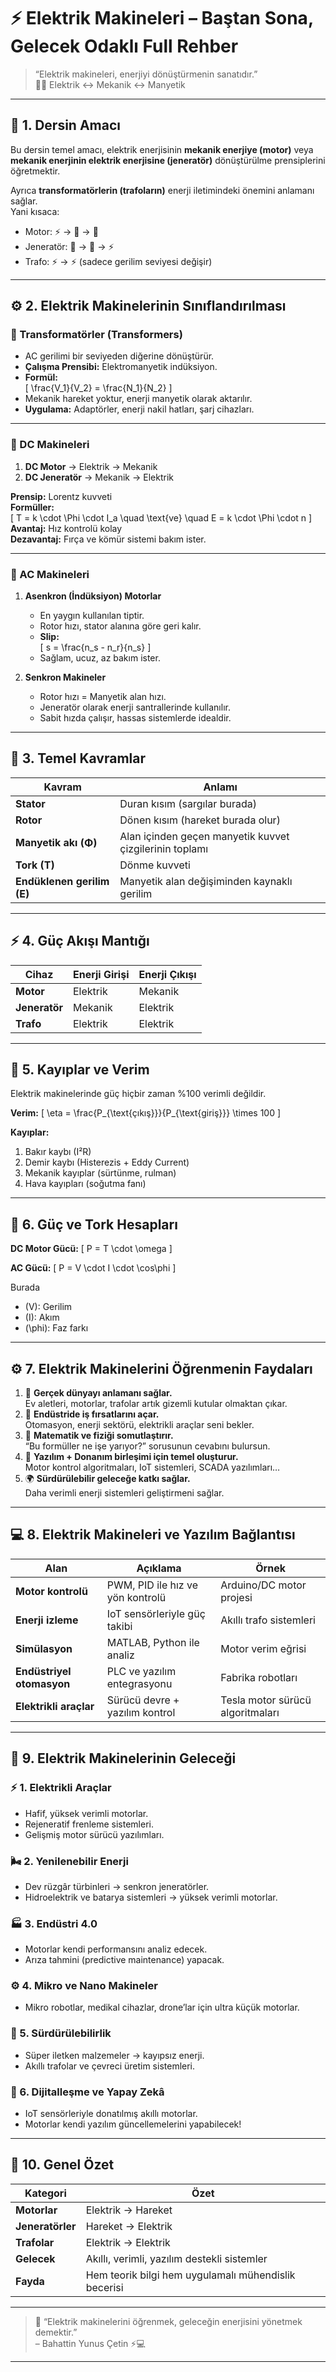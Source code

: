 # ⚡ Elektrik Makineleri – Baştan Sona, Gelecek Odaklı Full Rehber

> “Elektrik makineleri, enerjiyi dönüştürmenin sanatıdır.”  
> 🔋💨 Elektrik ↔ Mekanik ↔ Manyetik

---

## 🎯 1. Dersin Amacı
Bu dersin temel amacı, elektrik enerjisinin **mekanik enerjiye (motor)** veya **mekanik enerjinin elektrik enerjisine (jeneratör)** dönüştürülme prensiplerini öğretmektir.

Ayrıca **transformatörlerin (trafoların)** enerji iletimindeki önemini anlamanı sağlar.  
Yani kısaca:
- Motor: ⚡ → 🔁 → 💨  
- Jeneratör: 💨 → 🔁 → ⚡  
- Trafo: ⚡ → ⚡ (sadece gerilim seviyesi değişir)

---

## ⚙️ 2. Elektrik Makinelerinin Sınıflandırılması

### 🔹 Transformatörler (Transformers)
- AC gerilimi bir seviyeden diğerine dönüştürür.  
- **Çalışma Prensibi:** Elektromanyetik indüksiyon.  
- **Formül:**  
  \[
  \frac{V_1}{V_2} = \frac{N_1}{N_2}
  \]  
- Mekanik hareket yoktur, enerji manyetik olarak aktarılır.  
- **Uygulama:** Adaptörler, enerji nakil hatları, şarj cihazları.

---

### 🔹 DC Makineleri
1. **DC Motor** → Elektrik → Mekanik  
2. **DC Jeneratör** → Mekanik → Elektrik  

**Prensip:** Lorentz kuvveti  
**Formüller:**  
\[
T = k \cdot \Phi \cdot I_a \quad \text{ve} \quad E = k \cdot \Phi \cdot n
\]  
**Avantaj:** Hız kontrolü kolay  
**Dezavantaj:** Fırça ve kömür sistemi bakım ister.

---

### 🔹 AC Makineleri
1. **Asenkron (İndüksiyon) Motorlar**  
   - En yaygın kullanılan tiptir.  
   - Rotor hızı, stator alanına göre geri kalır.  
   - **Slip:**  
     \[
     s = \frac{n_s - n_r}{n_s}
     \]  
   - Sağlam, ucuz, az bakım ister.

2. **Senkron Makineler**  
   - Rotor hızı = Manyetik alan hızı.  
   - Jeneratör olarak enerji santrallerinde kullanılır.  
   - Sabit hızda çalışır, hassas sistemlerde idealdir.

---

## 🧠 3. Temel Kavramlar

| Kavram | Anlamı |
|--------|--------|
| **Stator** | Duran kısım (sargılar burada) |
| **Rotor** | Dönen kısım (hareket burada olur) |
| **Manyetik akı (Φ)** | Alan içinden geçen manyetik kuvvet çizgilerinin toplamı |
| **Tork (T)** | Dönme kuvveti |
| **Endüklenen gerilim (E)** | Manyetik alan değişiminden kaynaklı gerilim |

---

## ⚡ 4. Güç Akışı Mantığı

| Cihaz | Enerji Girişi | Enerji Çıkışı |
|-------|----------------|----------------|
| **Motor** | Elektrik | Mekanik |
| **Jeneratör** | Mekanik | Elektrik |
| **Trafo** | Elektrik | Elektrik |

---

## 🔩 5. Kayıplar ve Verim
Elektrik makinelerinde güç hiçbir zaman %100 verimli değildir.

**Verim:**
\[
\eta = \frac{P_{\text{çıkış}}}{P_{\text{giriş}}} \times 100
\]

**Kayıplar:**
1. Bakır kaybı (I²R)  
2. Demir kaybı (Histerezis + Eddy Current)  
3. Mekanik kayıplar (sürtünme, rulman)  
4. Hava kayıpları (soğutma fanı)

---

## 🧮 6. Güç ve Tork Hesapları

**DC Motor Gücü:**
\[
P = T \cdot \omega
\]

**AC Gücü:**
\[
P = V \cdot I \cdot \cos\phi
\]

Burada  
- \(V\): Gerilim  
- \(I\): Akım  
- \(\phi\): Faz farkı  

---

## ⚙️ 7. Elektrik Makinelerini Öğrenmenin Faydaları

1. 🔧 **Gerçek dünyayı anlamanı sağlar.**  
   Ev aletleri, motorlar, trafolar artık gizemli kutular olmaktan çıkar.  
2. 💼 **Endüstride iş fırsatlarını açar.**  
   Otomasyon, enerji sektörü, elektrikli araçlar seni bekler.  
3. 🧠 **Matematik ve fiziği somutlaştırır.**  
   “Bu formüller ne işe yarıyor?” sorusunun cevabını bulursun.  
4. 🚀 **Yazılım + Donanım birleşimi için temel oluşturur.**  
   Motor kontrol algoritmaları, IoT sistemleri, SCADA yazılımları…  
5. 🌍 **Sürdürülebilir geleceğe katkı sağlar.**  
   Daha verimli enerji sistemleri geliştirmeni sağlar.

---

## 💻 8. Elektrik Makineleri ve Yazılım Bağlantısı

| Alan | Açıklama | Örnek |
|------|-----------|-------|
| **Motor kontrolü** | PWM, PID ile hız ve yön kontrolü | Arduino/DC motor projesi |
| **Enerji izleme** | IoT sensörleriyle güç takibi | Akıllı trafo sistemleri |
| **Simülasyon** | MATLAB, Python ile analiz | Motor verim eğrisi |
| **Endüstriyel otomasyon** | PLC ve yazılım entegrasyonu | Fabrika robotları |
| **Elektrikli araçlar** | Sürücü devre + yazılım kontrol | Tesla motor sürücü algoritmaları |

---

## 🔮 9. Elektrik Makinelerinin Geleceği

### ⚡ 1. Elektrikli Araçlar
- Hafif, yüksek verimli motorlar.  
- Rejeneratif frenleme sistemleri.  
- Gelişmiş motor sürücü yazılımları.

### 🌬️ 2. Yenilenebilir Enerji
- Dev rüzgâr türbinleri → senkron jeneratörler.  
- Hidroelektrik ve batarya sistemleri → yüksek verimli motorlar.  

### 🏭 3. Endüstri 4.0
- Motorlar kendi performansını analiz edecek.  
- Arıza tahmini (predictive maintenance) yapacak.  

### ⚙️ 4. Mikro ve Nano Makineler
- Mikro robotlar, medikal cihazlar, drone’lar için ultra küçük motorlar.  

### 🌱 5. Sürdürülebilirlik
- Süper iletken malzemeler → kayıpsız enerji.  
- Akıllı trafolar ve çevreci üretim sistemleri.  

### 🤖 6. Dijitalleşme ve Yapay Zekâ
- IoT sensörleriyle donatılmış akıllı motorlar.  
- Motorlar kendi yazılım güncellemelerini yapabilecek!  

---

## 🧩 10. Genel Özet

| Kategori | Özet |
|-----------|------|
| **Motorlar** | Elektrik → Hareket |
| **Jeneratörler** | Hareket → Elektrik |
| **Trafolar** | Elektrik → Elektrik |
| **Gelecek** | Akıllı, verimli, yazılım destekli sistemler |
| **Fayda** | Hem teorik bilgi hem uygulamalı mühendislik becerisi |

---

> 💬 “Elektrik makinelerini öğrenmek, geleceğin enerjisini yönetmek demektir.”  
> – Bahattin Yunus Çetin ⚡💻  

---

